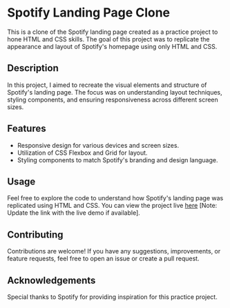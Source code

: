 # Spotify Landing Page Clone

This is a clone of the Spotify landing page created as a practice project to hone HTML and CSS skills. The goal of this project was to replicate the appearance and layout of Spotify's homepage using only HTML and CSS.

## Description

In this project, I aimed to recreate the visual elements and structure of Spotify's landing page. The focus was on understanding layout techniques, styling components, and ensuring responsiveness across different screen sizes.

## Features

- Responsive design for various devices and screen sizes.
- Utilization of CSS Flexbox and Grid for layout.
- Styling components to match Spotify's branding and design language.

## Usage

Feel free to explore the code to understand how Spotify's landing page was replicated using HTML and CSS. You can view the project live [here](#) [Note: Update the link with the live demo if available].

## Contributing

Contributions are welcome! If you have any suggestions, improvements, or feature requests, feel free to open an issue or create a pull request.

## Acknowledgements

Special thanks to Spotify for providing inspiration for this practice project.

